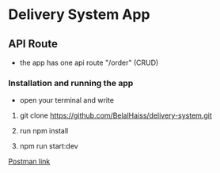 # Delivery System App

## API Route

- the app has one api route "/order" (CRUD)

### Installation and running the app

- open your terminal and write

1.  git clone https://github.com/BelalHaiss/delivery-system.git

2.  run npm install

3.  npm run start:dev

[Postman link](https://www.postman.com/martian-crescent-799753/workspace/delivery-system/collection/20650728-d4e1a52a-2d21-457f-a1e7-ebcf343cf42b?action=share&creator=20650728)
